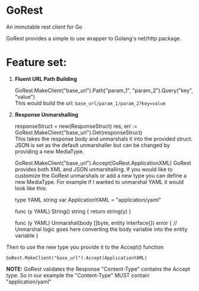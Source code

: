# GoRest
An immutable rest client for Go

GoRest provides a simple to use wrapper to Golang's net/http package. 

# Feature set:

1) __Fluent URL Path Building__

    GoRest.MakeClient("base_url").Path("param_1", "param_2").Query("key", "value")  
This would build the url: `base_url/param_1/param_2?key=value`  

2) __Response Unmarshalling__

    responseStruct = new(ResponseStruct)
    res, err := GoRest.MakeClient("base_url").Get(responseStruct)  
This takes the response body and unmarshals it into the provided struct. JSON is set as the default unmarshaller but 
can be changed by providing a new MediaType.

    GoRest.MakeClient("base_url").Accept(GoRest.ApplicationXML)
GoRest provides both XML and JSON unmarshalling. If you would like to customize the GoRest unmarshals or add a new type 
you can define a new MediaType. For example if I wanted to unmarshal YAML it would look like this:

    type YAML string
    var ApplicationYAML = "application/yaml"
    
    func (y YAML) String() string {
        return string(y)
    }
    
    func (y YAML) Unmarshal(body []byte, entity interface{}) error {
        // Unmarshal logic goes here converting the body variable into the entity variable
    }  
    
Then to use the new type you provide it to the Accept() function

    GoRest.MakeClient("base_url").Accept(ApplicationYAML)
    
__NOTE:__ GoRest validates the Response "Content-Type" contains the Accept type. So in our example the "Content-Type"
 MUST contain "application/yaml"